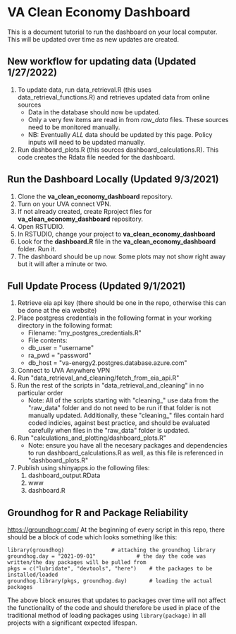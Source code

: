 # VA Clean Economy Dashboard

This is a document tutorial to run the dashboard on your local computer. This will be updated over time as new updates are created. 
## New workflow for updating data (Updated 1/27/2022)
1) To update data, run data_retrieval.R (this uses data_retrieval_functions.R) and retrieves updated data from online sources
	- Data in the database should now be updated.
	- Only a very few items are read in from *raw_data* files. These sources need to be monitored manually.
	- NB: Eventually *ALL* data should be updated by this page. Policy inputs will need to be updated manually. 
2) Run dashboard_plots.R (this sources dashboard_calculations.R). This code creates the Rdata file needed for the dashboard.

## Run the Dashboard Locally (Updated 9/3/2021)
1. Clone the **va_clean_economy_dashboard** repository.
2. Turn on your UVA connect VPN.
3. If not already created, create Rproject files for **va_clean_economy_dashboard** repository. 
4. Open RSTUDIO.
8. In RSTUDIO, change your project to **va_clean_economy_dashboard**
9. Look for the **dashboard.R** file in the **va_clean_economy_dashboard** folder. Run it.
10. The dashboard should be up now. Some plots may not show right away but it will after a minute or two. 


## Full Update Process (Updated 9/1/2021)
1. Retrieve eia api key (there should be one in the repo, otherwise this can be done at the eia website)
2. Place postgress credentials in the following format in your working directory in the following format:
	- Filename: "my_postgres_credentials.R"
	- File contents:
	- db_user = "username"
	- ra_pwd = "password"
	- db_host = "va-energy2.postgres.database.azure.com"
3. Connect to UVA Anywhere VPN
4. Run "data_retrieval_and_cleaning/fetch_from_eia_api.R"
5. Run the rest of the scripts in "data_retrieval_and_cleaning" in no particular order
	- Note: All of the scripts starting with "cleaning_" use data from the "raw_data" folder and do not need to be run if that folder is not manually updated. Additionally, these "cleaning_" files contain hard coded indicies, against best practice, and should be evaluated carefully when files in the "raw_data" folder is updated.
6. Run "calculations_and_plotting/dashboard_plots.R"
	- Note: ensure you have all the necesary packages and dependencies to run dashboard_calculations.R as well, as this file is referenced in "dashboard_plots.R"
7. Publish using shinyapps.io the following files:
	1. dashboard_output.RData
	2. www
	3. dashboard.R

## Groundhog for R and Package Reliability
https://groundhogr.com/
At the beginning of every script in this repo, there should be a block of code which looks something like this:

```
library(groundhog)				 # attaching the groundhog library
groundhog.day = "2021-09-01"			 # the day the code was written/the day packages will be pulled from 
pkgs = c("lubridate", "devtools", "here")	 # the packages to be installed/loaded
groundhog.library(pkgs, groundhog.day)		 # loading the actual packages
```

The above block ensures that updates to packages over time will not affect the functionality of the code and should therefore be used in place of the traditional method of loading packages using `library(package)` in all projects with a significant expected lifespan. 

